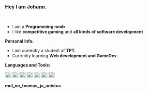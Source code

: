 ### Hey I am  Johann.

<br />

- I am a **Programming noob** 
- I like **competitive gaming** and  **all kinds of software development**


**Personal Info:**

- I am currently a student of **TPT**.
- Currently learning **Web development and GameDev**. 

**Languages and Tools:**  

<code><img height="20" src="https://www.vectorlogo.zone/logos/vuejs/vuejs-icon.svg" alt="Vue.js"></code>
<code><img height="20" src="https://www.vectorlogo.zone/logos/reactjs/reactjs-icon.svg" alt="React.js"></code>
<code><img height="20" src="https://raw.githubusercontent.com/gilbarbara/logos/52addcaa18dfecb4df77f3ee0753dca6b98187ad/logos/prisma.svg" alt="Prisma"></code>
<code><img height="20" src="https://www.vectorlogo.zone/logos/mysql/mysql-icon.svg" alt="MySQL"></code>
<code><img height="20" src="https://www.vectorlogo.zone/logos/nodejs/nodejs-icon.svg" alt="Node.js"></code>
<code><img height="20" src="https://www.vectorlogo.zone/logos/unity3d/unity3d-icon.svg" alt="Unity"></code>
<code><img height="20" src="https://raw.githubusercontent.com/gilbarbara/logos/52addcaa18dfecb4df77f3ee0753dca6b98187ad/logos/datagrip.svg" alt="DataGrip"></code>


<!--END_SECTION:waka-->

**mul_on_toomas_ja_unistus**